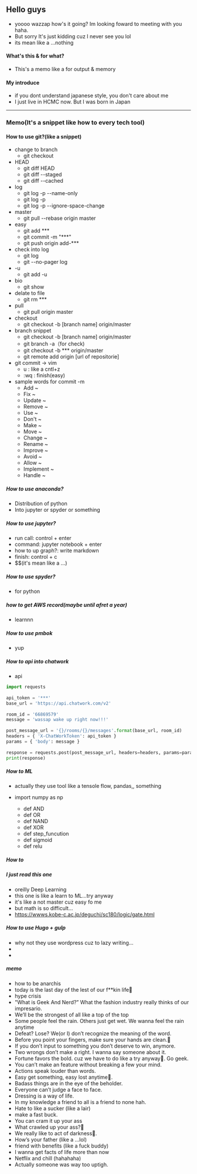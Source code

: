 ## Hello guys
 - yoooo wazzap how's it going? Im looking foward to meeting with you haha. 
 - But sorry It's just kidding cuz I never see you lol
 - its mean like a ...nothing 
#### What's this & for what? 
 - This's a memo like a for output & memory

#### My introduce
 - if you dont understand japanese style, you don't care about me 
 - I just live in HCMC now. But I was born in Japan 
-----

### Memo(It's a snippet like how to every tech tool)
#### How to use git?(like a snippet)
 - change to branch
   - git checkout
 - HEAD
   - git diff HEAD
   - git diff --staged
   - git diff --cached
 - log
   - git log -p --name-only 
   - git log -p 
   - git log -p --ignore-space-change 
 - master
   - git  pull --rebase origin master
 - easy
   - git add ***
   - git commit -m "***"
   - git push origin add-***
 - check into log
   - git log
   - git --no-pager log
 - -u 
   - git add -u
 - bio
   - git show 
 - delate to file
   - git rm ***
 - pull
   - git pull origin master
 - checkout
   - git checkout -b [branch name] origin/master
 - branch snippet
   - git checkout -b [branch name] origin/master
   - git branch -a（for check)
   - git checkout -b *** origin/master
   - git remote add origin [url of repositorie] 
 - git commit → vim
   - u : like a cntl+z
   - :wq : finish(easy)
 - sample words for commit -m
   - Add ~
   - Fix ~
   - Update	~
   - Remove ~
   - Use ~
   - Don't ~
   - Make	~
   - Move ~
   - Change ~
   - Rename ~
   - Improve ~
   - Avoid ~
   - Allow ~
   - Implement ~
   - Handle	~

##### How to use anaconda?
 - Distribution of python
 - Into jupyter or spyder or something

##### How to use jupyter?
 - run call: control + enter
 - command: jupyter notebook + enter
 - how to up graph?: write markdown
 - finish: control + c
 - $$(it's mean like a ...)

##### How to use spyder?
 - for python

##### how to get AWS record(maybe until afret a year)
 - learnnn

##### How to use pmbok
 - yup

##### How to api into chatwork
 - api

```python
import requests
 
api_token = '***'
base_url = 'https://api.chatwork.com/v2'
 
room_id = '66869579'
message = 'wassap wake up right now!!!'
 
post_message_url = '{}/rooms/{}/messages'.format(base_url, room_id)
headers = { 'X-ChatWorkToken': api_token }
params = { 'body': message }
 
response = requests.post(post_message_url, headers=headers, params=params)
print(response)
```

##### How to ML
 - actually they use tool like a tensole flow, pandas,, something 
 
 - import numpy as np
   - def AND
   - def OR
   - def NAND
   - def XOR
   - def step_funcution
   - def sigmoid
   - def relu

##### How to 

##### I just read this one 
 - oreilly Deep Learning
 - this one is like a learn to ML...try anyway
 - it's like a not master cuz easy fo me
 - but math is so difficult...
 - https://wwws.kobe-c.ac.jp/deguchi/sc180/logic/gate.html

##### How to use Hugo + gulp
 - why not they use wordpress cuz to lazy writing...
 - 
 - 
##### memo
 - how to be anarchis
 - today is the last day of the lest of our f**kin life
 - hype crisis
 - "What is Geek And Nerd?” What the fashion industry really thinks of our impresario.
 - We’ll be the strongest of all like a top of the top
 - Some people feel the rain. Others just get wet. We wanna feel the rain anytime
 - Defeat? Lose? We(or I) don’t recognize the meaning of the word.
 - Before you point your fingers, make sure your hands are clean.
 - If you don’t input to something you don’t deserve to win, anymore.
 - Two wrongs don’t make a right. I wanna say someone about it. 
 - Fortune favors the bold. cuz we have to do like a try anyway. Go geek.
 - You can’t make an feature without breaking a few your mind.
 - Actions speak louder than words.
 - Easy get something, easy lost anytime.
 - Badass things are in the eye of the beholder.
 - Everyone can’t judge a face to face.
 - Dressing is a way of life.
 - In my knowledge a friend to all is a friend to none hah.
 - Hate to like a sucker (like a lair)
 - make a fast buck. 
 - You can cram it up your ass
 - What crawled up your ass?
 - We really like to act of darkness.
 - How’s your father (like a ...lol)
 - friend with benefits (like a fuck buddy)
 - I wanna get facts of life more than now
 - Netflix and chill (hahahaha)
 - Actually someone was way too uptigh.




 